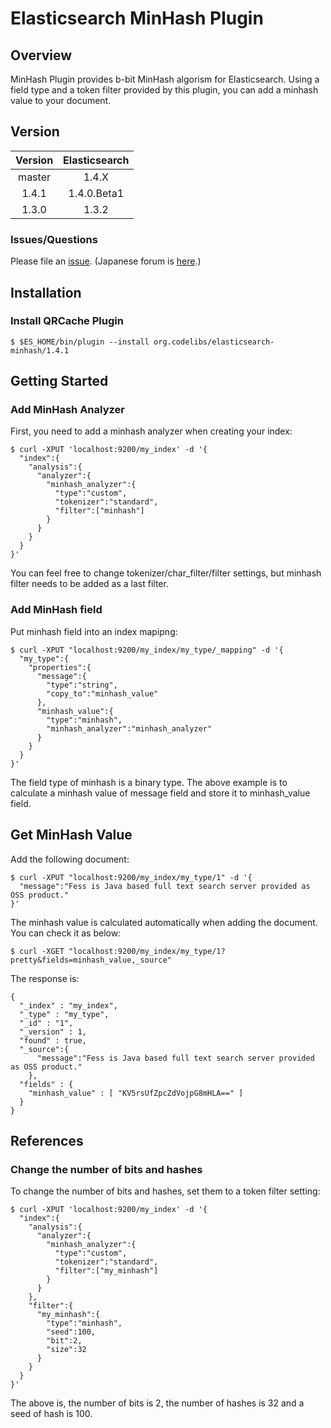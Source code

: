 Elasticsearch MinHash Plugin
=======================

## Overview

MinHash Plugin provides b-bit MinHash algorism for Elasticsearch.
Using a field type and a token filter provided by this plugin, you can add a minhash value to your document.

## Version

| Version   | Elasticsearch |
|:---------:|:-------------:|
| master    | 1.4.X         |
| 1.4.1     | 1.4.0.Beta1   |
| 1.3.0     | 1.3.2         |

### Issues/Questions

Please file an [issue](https://github.com/codelibs/elasticsearch-minhash/issues "issue").
(Japanese forum is [here](https://github.com/codelibs/codelibs-ja-forum "here").)

## Installation

### Install QRCache Plugin

    $ $ES_HOME/bin/plugin --install org.codelibs/elasticsearch-minhash/1.4.1

## Getting Started

### Add MinHash Analyzer

First, you need to add a minhash analyzer when creating your index:

    $ curl -XPUT 'localhost:9200/my_index' -d '{
      "index":{
        "analysis":{
          "analyzer":{
            "minhash_analyzer":{
              "type":"custom",
              "tokenizer":"standard",
              "filter":["minhash"]
            }
          }
        }
      }
    }'

You can feel free to change tokenizer/char\_filter/filter settings, but minhash filter needs to be added as a last filter.

### Add MinHash field

Put minhash field into an index mapipng:

    $ curl -XPUT "localhost:9200/my_index/my_type/_mapping" -d '{
      "my_type":{
        "properties":{
          "message":{
            "type":"string",
            "copy_to":"minhash_value"
          },
          "minhash_value":{
            "type":"minhash",
            "minhash_analyzer":"minhash_analyzer"
          }
        }
      }
    }'

The field type of minhash is a binary type.
The above example is to calculate a minhash value of message field and store it to minhash\_value field.

## Get MinHash Value

Add the following document:

    $ curl -XPUT "localhost:9200/my_index/my_type/1" -d '{
      "message":"Fess is Java based full text search server provided as OSS product."
    }'

The minhash value is calculated automatically when adding the document.
You can check it as below:

    $ curl -XGET "localhost:9200/my_index/my_type/1?pretty&fields=minhash_value,_source" 

The response is:

    {
      "_index" : "my_index",
      "_type" : "my_type",
      "_id" : "1",
      "_version" : 1,
      "found" : true,
      "_source":{
          "message":"Fess is Java based full text search server provided as OSS product."
        },
      "fields" : {
        "minhash_value" : [ "KV5rsUfZpcZdVojpG8mHLA==" ]
      }
    }

## References

### Change the number of bits and hashes

To change the number of bits and hashes, set them to a token filter setting:

    $ curl -XPUT 'localhost:9200/my_index' -d '{
      "index":{
        "analysis":{
          "analyzer":{
            "minhash_analyzer":{
              "type":"custom",
              "tokenizer":"standard",
              "filter":["my_minhash"]
            }
          }
        },
        "filter":{
          "my_minhash":{
            "type":"minhash",
            "seed":100,
            "bit":2,
            "size":32
          }
        }
      }
    }'

The above is, the number of bits is 2, the number of hashes is 32 and a seed of hash is 100.

